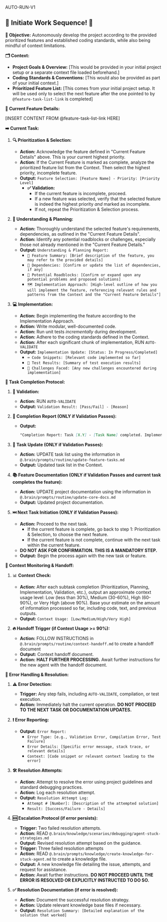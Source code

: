 AUTO-RUN-V1

## 🚀 Initiate Work Sequence! 🚀

**🎯 Objective:** Autonomously develop the project according to the provided prioritized features and established coding standards, while also being mindful of context limitations.

**🗂️ Context:**
*   **Project Goals & Overview:** [This would be provided in your initial project setup or a separate context file loaded beforehand.]
*   **Coding Standards & Conventions:** [This would also be provided as part of your initial context.]
*   **Prioritized Feature List:** [This comes from your initial project setup. It will be used only to select the next feature after the one pointed to by `@feature-task-list-link` is completed]

**🧩 Current Feature Details:**

[INSERT CONTENT FROM @feature-task-list-link HERE]

**➡️ Current Task:**

1.  **🔍 Prioritization & Selection:**
    *   **Action:** Acknowledge the feature defined in "Current Feature Details" above. This is your current highest priority.
    *   **Action:** If the Current Feature is marked as complete, analyze the prioritized feature list from the Context. Then select the highest priority, incomplete feature.
    *   **Output:** `Feature Selection: [Feature Name] - Priority: [Priority Level]`
        *   **✅ Validation:**
            *   If the current feature is incomplete, proceed.
            *   If a new feature was selected, verify that the selected feature is indeed the highest priority *and* marked as incomplete.
            *   If not, repeat the Prioritization & Selection process.

2.  **🧠 Understanding & Planning:**
    *   **Action:** Thoroughly understand the selected feature's requirements, dependencies, as outlined in the "Current Feature Details".
    *   **Action:** Identify any potential roadblocks or challenges, especially those not already mentioned in the "Current Feature Details."
    *   **Output:** `Understanding & Planning Report:`
        *   `📑 Feature Summary: [Brief description of the feature, you may refer to the provided details]`
        *   `🔗 Dependencies: [Confirm or update the list of dependencies, if any]`
        *   `🚧 Potential Roadblocks: [Confirm or expand upon any potential problems and proposed solutions]`
        *   `🗺️ Implementation Approach: [High-level outline of how you will implement the feature, referencing relevant rules and patterns from the Context and the "Current Feature Details"]`

3.  **💻 Implementation:**
    *   **Action:** Begin implementing the feature according to the Implementation Approach.
    *   **Action:** Write modular, well-documented code.
    *   **Action:** Run unit tests *incrementally* during development.
    *   **Action:** Adhere to the coding standards defined in the Context.
    *   **Action:** After each significant chunk of implementation, RUN `AUTO-VALIDATE`
    *   **Output:** `Implementation Update: [Status: In Progress/Completed]`
        *   `⌨️ Code Snippets: [Relevant code implemented so far]`
        *   `🧪 Test Results: [Summary of test execution results]`
        *   `🚩 Challenges Faced: [Any new challenges encountered during implementation]`

**🏁 Task Completion Protocol:**

1.  **🔬 Validation:**
    *   **Action:** RUN `AUTO-VALIDATE`
    *   **Output:** `Validation Result: [Pass/Fail] - [Reason]`

2.  **📝 Completion Report (ONLY if Validation Passes):**
    *   **Output:**
        ```markdown
        "Completion Report: Task [X.Y] - [Task Name] completed. Implementation involved [brief summary of the code changes and logic]. Key decisions included [mention any significant design or implementation choices]."
        ```

3.  **🔄 Task Update (ONLY if Validation Passes):**
    *   **Action:** UPDATE task list using the information in `@.brain/prompts/routine/update-feature-tasks.md`
    *   **Output:** Updated task list in the Context.

4.  **📚 Feature Documentation (ONLY if Validation Passes and current task completes the feature):**
    *   **Action:** UPDATE project documentation using the information in `@.brain/prompts/routine/update-core-docs.md`
    *   **Output:** Updated project documentation.

5.  **⏭️ Next Task Initiation (ONLY if Validation Passes):**
    *   **Action:** Proceed to the next task.
        *   If the current feature is complete, go back to step 1: Prioritization & Selection, to choose the next feature.
        *   If the current feature is not complete, continue with the next task within the current feature.
    *   **DO NOT ASK FOR CONFIRMATION. THIS IS A MANDATORY STEP.**
    *   **Output:** Begin the process again with the new task or feature.

**🧮 Context Monitoring & Handoff:**

1.  📊 **Context Check:**
    *   **Action:** After each subtask completion (Prioritization, Planning, Implementation, Validation, etc.), output an approximate context usage level: Low (less than 30%), Medium (30-60%), High (60-90%), or Very High (above 90%). Base your estimate on the amount of information processed so far, including code, text, and previous outputs.
    *   **Output:** `Context Usage: [Low/Medium/High/Very High]`

2.  **🔥 Handoff Trigger (if Context Usage >= 90%):**
    *   **Action:**  FOLLOW INSTRUCTIONS in `@.brain/prompts/routine/context-handoff.md` to create a handoff document
    *   **Output:** Context handoff document.
    *   **Action:** **HALT FURTHER PROCESSING.** Await further instructions for the new agent with the handoff document.

**🚨 Error Handling & Resolution:**

1.  **⚠️ Error Detection:**
    *   **Trigger:** Any step fails, including `AUTO-VALIDATE`, compilation, or test execution.
    *   **Action:** Immediately halt the current operation. **DO NOT PROCEED TO THE NEXT TASK OR DOCUMENTATION UPDATES.**

2.  **❗ Error Reporting:**
    *   **Output:** `Error Report:`
        *   `Error Type: [e.g., Validation Error, Compilation Error, Test Failure]`
        *   `Error Details: [Specific error message, stack trace, or relevant details]`
        *   `Context: [Code snippet or relevant context leading to the error]`

3.  **🛠️ Resolution Attempts:**
    *   **Action:** Attempt to resolve the error using project guidelines and standard debugging practices.
    *   **Action:** Log each resolution attempt.
    *   **Output:** `Resolution Attempt Log:`
        *   `Attempt # [Number]: [Description of the attempted solution]`
        *   `Result: [Success/Failure - Details]`

4.  **🆘 Escalation Protocol (if error persists):**
    *   **Trigger:** Two failed resolution attempts.
    *   **Action:** READ `@.brain/knowledge/scenarios/debugging/agent-stuck-strategies.md`
    *   **Output:** Revised resolution attempt based on the guidance.
    *   **Trigger:** Three failed resolution attempts
    *   **Action:** READ `@.brain/prompts/knowledge/create-knowledge-for-stuck-agent.md` to create a knowledge file.
    *   **Output:** A new knowledge file detailing the issue, attempts, and request for assistance.
    *   **Action:** Await further instructions. **DO NOT PROCEED UNTIL THE ERROR IS RESOLVED OR EXPLICITLY INSTRUCTED TO DO SO.**

5.  **✅ Resolution Documentation (if error is resolved):**
    *   **Action:** Document the successful resolution strategy.
    *   **Action:** Update relevant knowledge base files if necessary.
    *   **Output:** `Resolution Summary: [Detailed explanation of the solution that worked]`